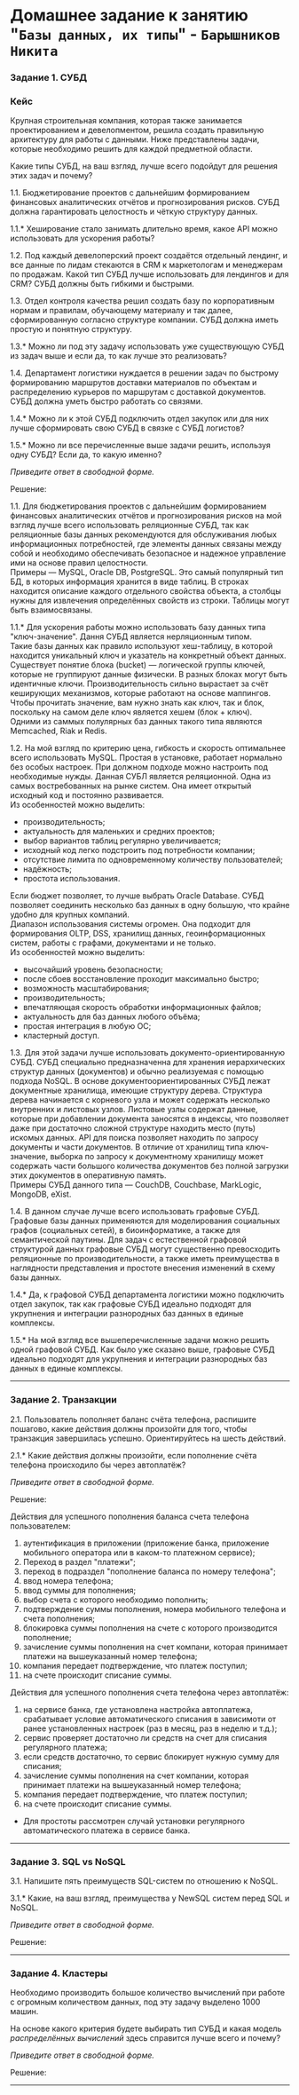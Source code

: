 # Домашнее задание к занятию "`Базы данных, их типы`" - `Барышников Никита`


### Задание 1. СУБД

### Кейс
Крупная строительная компания, которая также занимается проектированием и девелопментом, решила создать 
правильную архитектуру для работы с данными. Ниже представлены задачи, которые необходимо решить для
каждой предметной области. 

Какие типы СУБД, на ваш взгляд, лучше всего подойдут для решения этих задач и почему? 
 
1.1. Бюджетирование проектов с дальнейшим формированием финансовых аналитических отчётов и прогнозирования рисков.
СУБД должна гарантировать целостность и чёткую структуру данных.

1.1.* Хеширование стало занимать длительно время, какое API можно использовать для ускорения работы? 

1.2. Под каждый девелоперский проект создаётся отдельный лендинг, и все данные по лидам стекаются в CRM к 
маркетологам и менеджерам по продажам. Какой тип СУБД лучше использовать для лендингов и для CRM? 
СУБД должны быть гибкими и быстрыми.

1.3. Отдел контроля качества решил создать базу по корпоративным нормам и правилам, обучающему материалу 
и так далее, сформированную согласно структуре компании. СУБД должна иметь простую и понятную структуру.

1.3.* Можно ли под эту задачу использовать уже существующую СУБД из задач выше и если да, то как лучше это 
реализовать?

1.4. Департамент логистики нуждается в решении задач по быстрому формированию маршрутов доставки материалов 
по объектам и распределению курьеров по маршрутам с доставкой документов. СУБД должна уметь быстро работать
со связями.

1.4.* Можно ли к этой СУБД подключить отдел закупок или для них лучше сформировать свою СУБД в связке с СУБД 
логистов?

1.5.* Можно ли все перечисленные выше задачи решить, используя одну СУБД? Если да, то какую именно?

*Приведите ответ в свободной форме.*

Решение:

1.1. Для бюджетирования проектов с дальнейшим формированием финансовых аналитических отчётов и прогнозирования рисков на мой взгляд лучше всего использовать реляционные СУБД, так как реляционные базы данных рекомендуются для обслуживания любых информационных потребностей, где элементы данных связаны между собой и необходимо обеспечивать безопасное и надежное управление ими на основе правил целостности.  
Примеры — MySQL, Oracle DB, PostgreSQL. Это самый популярный тип БД, в которых информация хранится в виде таблиц. В строках находится описание каждого отдельного свойства объекта, а столбцы нужны для извлечения определённых свойств из строки. Таблицы могут быть взаимосвязаны.

1.1.* Для ускорения работы можно использовать базу данных типа "ключ-значение". Дання СУБД является нерляционным типом.  
Такие базы данных как правило используют хеш-таблицу, в которой находится уникальный ключ и указатель на конкретный объект данных. Существует понятие блока (bucket) — логической группы ключей, которые не группируют данные физически. В разных блоках могут быть идентичные ключи.
Производительность сильно вырастает за счёт кеширующих механизмов, которые работают на основе маппингов. Чтобы прочитать значение, вам нужно знать как ключ, так и блок, поскольку на самом деле ключ является хешем (блок + ключ).  
Одними из саммых полулярных баз данных такого типа являются Memcached, Riak и Redis.

1.2. На мой взгляд по критерию цена, гибкость и скорость оптимальнее всего использовать MySQL. Простая в установке, работает нормально без особых настроек. При должном подходе можно настроить под необходимые нужды. Данная СУБЛ является реляционной. Одна из самых востребованных на рынке систем. Она имеет открытый исходный код и постоянно развивается.  
Из особенностей можно выделить:
- производительность;
- актуальность для маленьких и средних проектов;
- выбор вариантов таблиц регулярно увеличивается;
- исходный код легко подстроить под потребности компании;
- отсутствие лимита по одновременному количеству пользователей;
- надёжность;
- простота использования.

Если бюджет позволяет, то лучше выбрать Oracle Database. СУБД позволяет соединить несколько баз данных в одну большую, что крайне удобно для крупных компаний.  
Диапазон использования системы огромен. Она подходит для формирования OLTP, DSS, хранилищ данных, геоинформационных систем, работы с графами, документами и не только.  
Из особенностей можно выделить:
- высочайший уровень безопасности;
- после сбоев восстановление проходит максимально быстро;
- возможность масштабирования; 
- производительность;
- впечатляющая скорость обработки информационных файлов;
- актуальность для баз данных любого объёма;
- простая интеграция в любую ОС;
- кластерный доступ.

1.3. Для этой задачи лучше использовать документо-ориентированную СУБД. СУБД специально предназначенна для хранения иерархических структур данных (документов) и обычно реализуемая с помощью подхода NoSQL. В основе документоориентированных СУБД лежат документные хранилища, имеющие структуру дерева. Структура дерева начинается с корневого узла и может содержать несколько внутренних и листовых узлов. Листовые узлы содержат данные, которые при добавлении документа заносятся в индексы, что позволяет даже при достаточно сложной структуре находить место (путь) искомых данных. API для поиска позволяет находить по запросу документы и части документов. В отличие от хранилищ типа ключ-значение, выборка по запросу к документному хранилищу может содержать части большого количества документов без полной загрузки этих документов в оперативную память.  
Примеры СУБД данного типа — CouchDB, Couchbase, MarkLogic, MongoDB, eXist.
 
1.4. В данном случае лучше всего использовать графовые СУБД. Графовые базы данных применяются для моделирования социальных графов (социальных сетей), в биоинформатике, а также для семантической паутины. Для задач с естественной графовой структурой данных графовые СУБД могут существенно превосходить реляционные по производительности, а также иметь преимущества в наглядности представления и простоте внесения изменений в схему базы данных.

1.4.* Да, к графовой СУБД департамента логистики можно подключить отдел закупок, так как графовые СУБД идеально подходят для укрупнения и интеграции разнородных баз данных в единые комплексы.

1.5.* На мой взгляд все вышеперечисленные задачи можно решить одной графовой СУБД. Как было уже сказано выше, графовые СУБД идеально подходят для укрупнения и интеграции разнородных баз данных в единые комплексы.

---

### Задание 2. Транзакции

2.1. Пользователь пополняет баланс счёта телефона, распишите пошагово, какие действия должны произойти для того, чтобы 
транзакция завершилась успешно. Ориентируйтесь на шесть действий.

2.1.* Какие действия должны произойти, если пополнение счёта телефона происходило бы через автоплатёж?

*Приведите ответ в свободной форме.*

Решение:

Действия для успешного пополнения баланса счета телефона пользователем:

1. аутентификация в приложении (приложение банка, приложение мобильного оператора или в каком-то платежном сервисе);
2. Переход в раздел "платежи";
3. переход в подраздел "пополнение баланса по номеру телефона";
4. ввод номера телефона;
5. ввод суммы для пополнения;
6. выбор счета с которого необходимо пополнить;
7. подтверждение суммы пополнения, номера мобильного телефона и счета пополнения;
8. блокировка суммы пополнения на счете с которого производится пополнение;
9. зачисление суммы пополнения на счет компани, которая принимает платежи на вышеуказанный номер телефона;
10. компания передает подтверждение, что платеж поступил;
11. на счете происходит списание суммы.

Действия для успешного пополнения счета телефона через автоплатёж:

1. на сервисе банка, где установлена настройка автоплатежа, срабатывает условие автоматического списания в зависимоти от ранее установленных настроек (раз в месяц, раз в неделю и т.д.);
2. сервис проверяет достаточно ли средств на счет для списания регулярного платежа;
3. если средств достаточно, то сервис блокирует нужную сумму для списания;
4. зачисление суммы пополнения на счет компании, которая принимает платежи на вышеуказанный номер телефона;
5. компания передает подтверждение, что платеж поступил;
6. на счете происходит списание суммы.

* Для простоты рассмотрен случай установки регулярного автоматического платежа в сервисе банка.

---

### Задание 3. SQL vs NoSQL

3.1. Напишите пять преимуществ SQL-систем по отношению к NoSQL. 

3.1.* Какие, на ваш взгляд, преимущества у NewSQL систем перед SQL и NoSQL.

*Приведите ответ в свободной форме.*

Решение:



---

### Задание 4. Кластеры

Необходимо производить большое количество вычислений при работе с огромным количеством данных, под эту задачу 
выделено 1000 машин. 

На основе какого критерия будете выбирать тип СУБД и какая модель *распределённых вычислений* 
здесь справится лучше всего и почему?

*Приведите ответ в свободной форме.*

Решение:



---